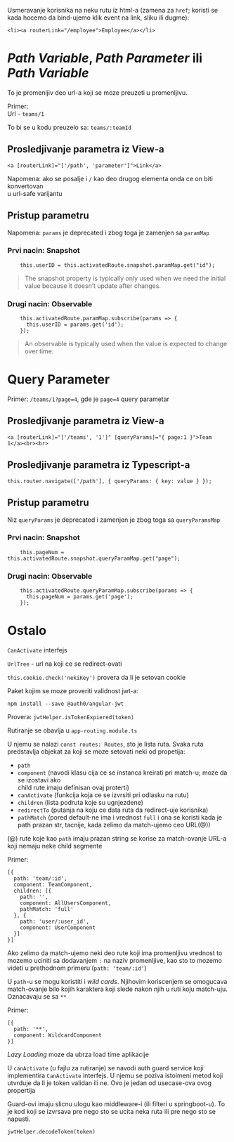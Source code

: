Usmeravanje korisnika na neku rutu iz html-a (zamena za `href`; koristi se kada
hocemo da bind-ujemo klik event na link, sliku ili dugme):
```
<li><a routerLink="/employee">Employee</a></li>
```

# *Path Variable*, *Path Parameter* ili *Path Variable*

To je promenljiv deo url-a koji se moze preuzeti u promenljivu.

Primer:   
Url - `teams/1`  

To bi se u kodu preuzelo sa: `teams/:teamId`

## Prosledjivanje parametra iz View-a

```
<a [routerLink]="['/path', 'parameter']">Link</a>
```

Napomena: ako se posalje i `/` kao deo drugog elementa onda ce on biti konvertovan   
          u url-safe varijantu
          
## Pristup parametru

Napomena: `params` je deprecated i zbog toga je zamenjen sa `paramMap`

### Prvi nacin: Snapshot
```
    this.userID = this.activatedRoute.snapshot.paramMap.get("id");
```

> The snapshot property is typically only used when we need the initial value because it doesn’t update after changes.


### Drugi nacin: Observable
```
    this.activatedRoute.paramMap.subscribe(params => {
      this.userID = params.get('id');
    });
```

> An observable is typically used when the value is expected to change over time.

# Query Parameter
Primer: `/teams/1?page=4`, gde je `page=4` query parametar

## Prosledjivanje parametra iz View-a
```
<a [routerLink]="['/teams', '1']" [queryParams]="{ page:1 }">Team 1</a><br><br>
```

## Prosledjivanje parametra iz Typescript-a
```
this.router.navigate(['/path'], { queryParams: { key: value } });
```

## Pristup parametru
Niz `queryParams` je deprecated i zamenjen je zbog toga sa `queryParamsMap`

### Prvi nacin: Snapshot
```
    this.pageNum = this.activatedRoute.snapshot.queryParamMap.get("page");
```

### Drugi nacin: Observable
```
    this.activatedRoute.queryParamMap.subscribe(params => {
      this.pageNum = params.get('page');
    });
```

# Ostalo

`CanActivate` interfejs

`UrlTree` - url na koji ce se redirect-ovati


`this.cookie.check('nekiKey')` provera da li je setovan cookie

Paket kojim se moze proveriti validnost jwt-a:
```
npm install --save @auth0/angular-jwt
```


Provera: `jwtHelper.isTokenExpiered(token)`


Rutiranje se obavlja u `app-routing.module.ts` 

U njemu se nalazi `const routes: Routes`, sto je lista
ruta. Svaka ruta predstavlja objekat za koji se moze
setovati neki od propetija:
- `path`
- `component` (navodi klasu cija ce se instanca kreirati pri match-u; moze da se izostavi ako  
               child rute imaju definisan ovaj proterti)
- `canActivate` (funkcija koja ce se izvrsiti pri odlasku na rutu)
- `children` (lista podruta koje su ugnjezdene)
- `redirectTo` (putanja na koju ce data ruta da redirect-uje korisnika)
- `pathMatch` (pored default-ne ima i vrednost `full` i ona se koristi kada je  
               path prazan str, tacnije, kada zelimo da match-ujemo ceo URL(@))  

              
(@) rute koje kao `path` imaju prazan string se korise za match-ovanje URL-a koji
    nemaju neke child segmente
    
Primer: 
```     
[{
  path: 'team/:id',
  component: TeamComponent,
  children: [{
    path: '',
    component: AllUsersComponent,
    pathMatch: 'full'
  }, {
    path: 'user/:user_id',
    component: UserComponent
  }]
}]
```
    
    
Ako zelimo da match-ujemo neki deo rute koji ima promenljivu vrednost
to mozemo uciniti sa dodavanjem `:` na naziv promenljive, kao sto to mozemo videti
u prethodnom primeru (`path: 'team/:id'`)
    
              
U `path`-u se mogu koristiti i *wild cards*. Njihovim koriscenjem se omogucava
match-ovanje bilo kojih karaktera koji slede nakon njih u ruti koju match-uju.
Oznacavaju se sa `**`

Primer:
```
[{
  path: '**',
  component: WildcardComponent
}]
```

*Lazy Loading* moze da ubrza load time aplikacije


U `canActivate` (u fajlu za rutiranje) se navodi auth guard service koji implementira 
`CanActivate` interfejs. U njemu se poziva istoimeni metod koji utvrduje da
li je token validan ili ne.
Ovo je jedan od usecase-ova ovog propertija


Guard-ovi imaju slicnu ulogu kao middleware-i (ili filteri u springboot-u).
To je kod koji se izvrsava pre nego sto se ucita neka ruta ili pre nego sto se
napusti.



`jwtHelper.decodeToken(token)`

